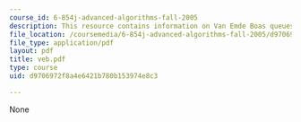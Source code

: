 ```yaml
---
course_id: 6-854j-advanced-algorithms-fall-2005
description: This resource contains information on Van Emde Boas queues.
file_location: /coursemedia/6-854j-advanced-algorithms-fall-2005/d9706972f8a4e6421b780b153974e8c3_veb.pdf
file_type: application/pdf
layout: pdf
title: veb.pdf
type: course
uid: d9706972f8a4e6421b780b153974e8c3

---
```

None